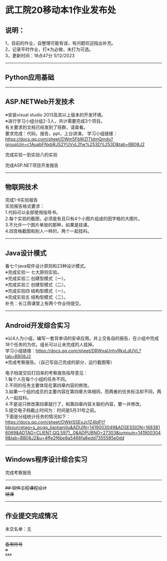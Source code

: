 # 武工院20移动本1作业发布处
## 说明：
1，目前的作业，自整理可能有误，有问题欢迎指出补充。   
2，记录平时作业，打※为必做，未打为可选。        
3，更新时间：18点47分 5/12/2023                                                         
        
***                               
## Python应用基础                  
                      

***                               
## ASP.NETWeb开发技术                            
※安装visual studio 2013及其以上版本的开发环境。       
※进行学习小组分组2-3人，共计需要完成3个项目。                
有关要求的文档已经发到了班群，请查看。           
要求完成：代码，报告，ppt，上台讲演。
学习小组链接：https://docs.qq.com/sheet/DWm5FbWZITldmQmdu?groupUin=c1AuabFNxbRJS2YUVyL2fw%253D%253D&tab=BB08J2           

完成实验一到实验八的实验                   

完成ASP.NET项目开发报告              

***                               
## 物联网技术                                    
完成1-6实验报告                                          
实验报告格式要求：                            
1.代码可以全部使用指导书。                  
2.每个实验的截图，必须是有且只有4个小图片组成的田字格的大图片。                       
3.不允许一个图片单放的那种，如果是挂课。               
4.四宫格截图和别人一样的，两个一起挂科。                                                              
                               

***                               
## Java设计模式                     
看七个java软件设计原则和23种设计模式。     
※完成实验一 七大原则实验。                         
※完成实验二 创建型模式（一）。                         
※完成实验三 创建型模式（二）。                   
※完成实验四 结构型模式（一）。                   
※完成实验五 结构型模式（二）。                   
补充：长江雨课堂上有两个作业待提交。                     

***                               
## Android开发综合实习      
※以4人为小组，编写一套背单词的安卓应用。并上交各自的报告，在小组中完成18个任务的为优。组长可以让未完成的人挂掉。                     
学习小组链接：https://docs.qq.com/sheet/DRWxaUnhvRkxLdUVL?tab=BB08J2                        
※完成考察报告。（自己写自己完成的部分，运行截图等）                                  

电子档提交后打回来的考察报告指导意见：                             
1.每个人在每个小组的任务不同。                   
2.不同的任务主要体现在第四章内容的修改。                     
3.如果一个组的成员的主要内容在第四章大体相同，而两者的任务标注却不同，两人一起挂科。                      
4.不是说只修改第四章就行了，和第四章内容关联的内容，要一并修改。                    
5.提交电子档截止时间为：时间是5月31号之前。                                
下面是分组统计任务的情况如下：                                                    
https://docs.qq.com/sheet/DWktSSExJc1Z4blFt?tdsourcetag=s_pcqq_liaotianjilu&ADUIN=1419003049&ADSESSION=1683816069&ADTAG=CLIENT.QQ.5971_.0&ADPUBNO=27303&jumpuin=1419003049&tab=BB08J2&u=4ffe2f6be8a5466fa8edd7355585e0dd


***                               
## Windows程序设计综合实习                 
完成考察报告                                  

***                               
~~## 软件工程课程设计~~                    
~~结课~~                         
      
***                          
## 作业提交完成情况               
未交名单：无


***                          
~~备用符号~~             
~~※~~                                   
~~***~~          
